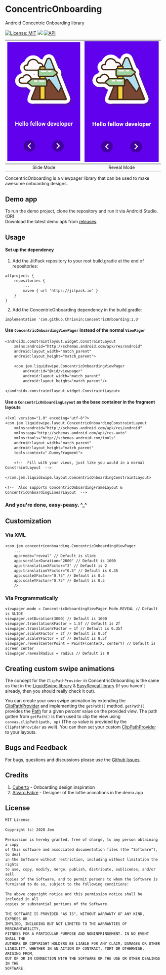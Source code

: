 # ConcentricOnboarding
Android Concentric Onboarding library

 [![License: MIT](https://img.shields.io/badge/License-MIT-silver.svg)](https://opensource.org/licenses/MIT) [![](https://jitpack.io/v/Chrisvin/ConcentricOnboarding.svg)](https://jitpack.io/#Chrisvin/ConcentricOnboarding) [![API](https://img.shields.io/badge/API-21%2B-blue.svg?style=flat)](https://android-arsenal.com/api?level=21) 

| <img src="./screenrecording/slide.gif"/> | <img src="./screenrecording/reveal.gif"/> |
| :-: | :-: |
| Slide Mode | Reveal Mode |

ConcentricOnboarding is a viewpager library that can be used to make awesome onboarding designs.

## Demo app
To run the demo project, clone the repository and run it via Android Studio.
</br>(OR)
</br>Download the latest demo apk from [releases](https://github.com/Chrisvin/ConcentricOnboarding/releases).

## Usage
#### Set up the dependency
1. Add the JitPack repository to your root build.gradle at the end of repositories:
```
allprojects {
	repositories {
		...
		maven { url 'https://jitpack.io' }
	}
}
```
2. Add the ConcentricOnboarding dependency in the build.gradle:
```
implementation 'com.github.Chrisvin:ConcentricOnboarding:1.0'
```

#### Use `ConcentricOnboardingViewPager` instead of the normal `ViewPager`
```
<androidx.constraintlayout.widget.ConstraintLayout 
    xmlns:android="http://schemas.android.com/apk/res/android"
    android:layout_width="match_parent"
    android:layout_height="match_parent">

    <com.jem.liquidswipe.ConcentricOnboardingViewPager
        android:id="@+id/viewpager"
        android:layout_width="match_parent"
        android:layout_height="match_parent"/>

</androidx.constraintlayout.widget.ConstraintLayout>
```

#### Use a `ConcentricOnboardingLayout` as the base container in the fragment layouts
```
<?xml version="1.0" encoding="utf-8"?>
<com.jem.liquidswipe.layout.ConcentricOnboardingConstraintLayout
    xmlns:android="http://schemas.android.com/apk/res/android"
    xmlns:app="http://schemas.android.com/apk/res-auto"
    xmlns:tools="http://schemas.android.com/tools"
    android:layout_width="match_parent"
    android:layout_height="match_parent"
    tools:context=".DummyFragment">

    <!--  Fill with your views, just like you would in a normal ConstraintLayout  -->

</com.jem.liquidswipe.layout.ConcentricOnboardingConstraintLayout>

<!--  Also supports ConcentricOnboardingFrameLayout & ConcentricOnboardingLinearLayout  -->
```

### And you're done, easy-peasy. ^_^

## Customization
### Via XML
```
<com.jem.concentriconboarding.ConcentricOnboardingViewPager
    ...
    app:mode="reveal" // Default is slide
    app:scrollerDuration="2000" // Default is 1000
    app:translationXFactor="3" // Default is 2
    app:translationYFactor="0.5" // Default is 0.35
    app:scaleXFactor="0.75" // Default is 0.5
    app:scaleYFactor="0.75" // Default is 0.5
    />
```
### Via Programmatically
```
viewpager.mode = ConcentricOnboardingViewPager.Mode.REVEAL // Default is SLIDE
viewpager.setDuration(3000) // Default is 1000
viewpager.translationXFactor = 1.5f // Default is 2f
viewpager.translationYFactor = 1f // Default is 0.35f
viewpager.scaleXFactor = 2f // Default is 0.5f
viewpager.scaleYFactor = 2f // Default is 0.5f
viewpager.revealCenterPoint = PointF(centerX, centerY) // Default is screen center
viewpager.revealRadius = radius // Default is 0
```

## Creating custom swipe animations

The concept for the `ClipPathProvider` in ConcentricOnboarding is the same as that in the [LiquidSwipe library](https://github.com/Chrisvin/LiquidSwipe) & [EasyReveal library](https://github.com/Chrisvin/EasyReveal) (If you haven't already, then you should really check it out).

You can create your own swipe animation by extending the [ClipPathProvider](https://github.com/Chrisvin/ConcentricOnboarding/blob/master/concentriconboarding/src/main/java/com/jem/concentriconboarding/base/ClipPathProvider.kt) and implementing the `getPath()` method. `getPath()` provides the [Path](https://developer.android.com/reference/android/graphics/Path) for a given *percent* value on the provided *view*.  The path gotten from `getPath()` is then used to clip the view using `canvas.clipPath(path, op)` (The `op` value is provided by the `ClipPathProvider` as well). You can then set your custom [ClipPathProvider](https://github.com/Chrisvin/ConcentricOnboarding/blob/master/concentriconboarding/src/main/java/com/jem/concentriconboarding/base/ClipPathProvider.kt) to your layouts.

## Bugs and Feedback
For bugs, questions and discussions please use the [Github Issues](https://github.com/Chrisvin/ConcentricOnboarding/issues).

## Credits
1. [Cuberto](https://dribbble.com/shots/6654320-Animated-Onboarding-Screens) - Onboarding design inspiration
2. [Alvaro Fabre](https://lottiefiles.com/tomfabre) - Designer of the lottie animations in the demo app

## License
```
MIT License

Copyright (c) 2020 Jem

Permission is hereby granted, free of charge, to any person obtaining a copy
of this software and associated documentation files (the "Software"), to deal
in the Software without restriction, including without limitation the rights
to use, copy, modify, merge, publish, distribute, sublicense, and/or sell
copies of the Software, and to permit persons to whom the Software is
furnished to do so, subject to the following conditions:

The above copyright notice and this permission notice shall be included in all
copies or substantial portions of the Software.

THE SOFTWARE IS PROVIDED "AS IS", WITHOUT WARRANTY OF ANY KIND, EXPRESS OR
IMPLIED, INCLUDING BUT NOT LIMITED TO THE WARRANTIES OF MERCHANTABILITY,
FITNESS FOR A PARTICULAR PURPOSE AND NONINFRINGEMENT. IN NO EVENT SHALL THE
AUTHORS OR COPYRIGHT HOLDERS BE LIABLE FOR ANY CLAIM, DAMAGES OR OTHER
LIABILITY, WHETHER IN AN ACTION OF CONTRACT, TORT OR OTHERWISE, ARISING FROM,
OUT OF OR IN CONNECTION WITH THE SOFTWARE OR THE USE OR OTHER DEALINGS IN THE
SOFTWARE.
```
